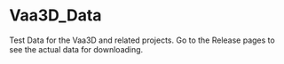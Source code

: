 # Vaa3D_Data
Test Data for the Vaa3D and related projects. Go to the Release pages to see the actual data for downloading.
